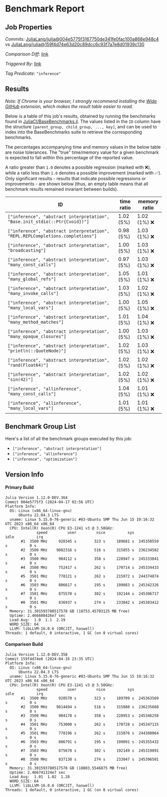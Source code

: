 # Benchmark Report

## Job Properties

*Commits:* [JuliaLang/julia@004e5775f3167750de341fe0fac100a868e948c4](https://github.com/JuliaLang/julia/commit/004e5775f3167750de341fe0fac100a868e948c4) vs [JuliaLang/julia@159f4d74e63d20c89dcc6c93f7a7e8d01939c130](https://github.com/JuliaLang/julia/commit/159f4d74e63d20c89dcc6c93f7a7e8d01939c130)

*Comparison Diff:* [link](https://github.com/JuliaLang/julia/compare/159f4d74e63d20c89dcc6c93f7a7e8d01939c130..004e5775f3167750de341fe0fac100a868e948c4)

*Triggered By:* [link](https://github.com/JuliaLang/julia/pull/54043#issuecomment-2060254105)

*Tag Predicate:* `"inference"`

## Results

*Note: If Chrome is your browser, I strongly recommend installing the [Wide GitHub](https://chrome.google.com/webstore/detail/wide-github/kaalofacklcidaampbokdplbklpeldpj?hl=en)
extension, which makes the result table easier to read.*

Below is a table of this job's results, obtained by running the benchmarks found in
[JuliaCI/BaseBenchmarks.jl](https://github.com/JuliaCI/BaseBenchmarks.jl). The values
listed in the `ID` column have the structure `[parent_group, child_group, ..., key]`,
and can be used to index into the BaseBenchmarks suite to retrieve the corresponding
benchmarks.

The percentages accompanying time and memory values in the below table are noise tolerances. The "true"
time/memory value for a given benchmark is expected to fall within this percentage of the reported value.

A ratio greater than `1.0` denotes a possible regression (marked with :x:), while a ratio less
than `1.0` denotes a possible improvement (marked with :white_check_mark:). Only significant results - results
that indicate possible regressions or improvements - are shown below (thus, an empty table means that all
benchmark results remained invariant between builds).

| ID | time ratio | memory ratio |
|----|------------|--------------|
| `["inference", "abstract interpretation", "Base.init_stdio(::Ptr{Cvoid})"]` | 1.02 (5%)  | 1.02 (1%) :x: |
| `["inference", "abstract interpretation", "REPL.REPLCompletions.completions"]` | 0.98 (5%)  | 1.03 (1%) :x: |
| `["inference", "abstract interpretation", "broadcasting"]` | 1.00 (5%)  | 1.03 (1%) :x: |
| `["inference", "abstract interpretation", "many_const_calls"]` | 0.97 (5%)  | 1.03 (1%) :x: |
| `["inference", "abstract interpretation", "many_global_refs"]` | 1.05 (5%)  | 1.01 (1%) :x: |
| `["inference", "abstract interpretation", "many_invoke_calls"]` | 1.03 (5%)  | 1.02 (1%) :x: |
| `["inference", "abstract interpretation", "many_local_vars"]` | 1.00 (5%)  | 1.05 (1%) :x: |
| `["inference", "abstract interpretation", "many_method_matches"]` | 1.01 (5%)  | 1.04 (1%) :x: |
| `["inference", "abstract interpretation", "many_opaque_closures"]` | 1.00 (5%)  | 1.03 (1%) :x: |
| `["inference", "abstract interpretation", "println(::QuoteNode)"]` | 1.02 (5%)  | 1.03 (1%) :x: |
| `["inference", "abstract interpretation", "rand(Float64)"]` | 1.02 (5%)  | 1.02 (1%) :x: |
| `["inference", "abstract interpretation", "sin(42)"]` | 1.02 (5%)  | 1.02 (1%) :x: |
| `["inference", "allinference", "many_const_calls"]` | 1.04 (5%)  | 1.01 (1%) :x: |
| `["inference", "allinference", "many_local_vars"]` | 1.01 (5%)  | 1.01 (1%) :x: |

## Benchmark Group List

Here's a list of all the benchmark groups executed by this job:

- `["inference", "abstract interpretation"]`
- `["inference", "allinference"]`
- `["inference", "optimization"]`

## Version Info

#### Primary Build

```
Julia Version 1.12.0-DEV.364
Commit 004e5775f3 (2024-04-17 02:56 UTC)
Platform Info:
  OS: Linux (x86_64-linux-gnu)
      Ubuntu 22.04.3 LTS
  uname: Linux 5.15.0-76-generic #83-Ubuntu SMP Thu Jun 15 19:16:32 UTC 2023 x86_64 x86_64
  CPU: Intel(R) Xeon(R) CPU E3-1241 v3 @ 3.50GHz: 
              speed         user         nice          sys         idle          irq
       #1  3500 MHz     920345 s        323 s     189681 s  245350559 s          0 s
       #2  3500 MHz    9802316 s        516 s     315855 s  236234582 s          0 s
       #3  3500 MHz     904112 s        358 s     228947 s  245333041 s          0 s
       #4  3500 MHz     752417 s        262 s     170714 s  245334433 s          0 s
       #5  3501 MHz     778121 s        262 s     215072 s  244374874 s          0 s
       #6  3503 MHz     806617 s        195 s     199083 s  245342326 s          0 s
       #7  3501 MHz     875570 s        302 s     192144 s  245306717 s          0 s
       #8  3501 MHz     836937 s        274 s     233042 s  245383412 s          0 s
  Memory: 31.301593780517578 GB (18753.45703125 MB free)
  Uptime: 2.466608426e7 sec
  Load Avg:  1.0  1.1  2.19
  WORD_SIZE: 64
  LLVM: libLLVM-16.0.6 (ORCJIT, haswell)
Threads: 1 default, 0 interactive, 1 GC (on 8 virtual cores)

```

#### Comparison Build

```
Julia Version 1.12.0-DEV.358
Commit 159f4d74e6 (2024-04-16 23:35 UTC)
Platform Info:
  OS: Linux (x86_64-linux-gnu)
      Ubuntu 22.04.3 LTS
  uname: Linux 5.15.0-76-generic #83-Ubuntu SMP Thu Jun 15 19:16:32 UTC 2023 x86_64 x86_64
  CPU: Intel(R) Xeon(R) CPU E3-1241 v3 @ 3.50GHz: 
              speed         user         nice          sys         idle          irq
       #1  3500 MHz     920570 s        323 s     189709 s  245363569 s          0 s
       #2  3500 MHz    9814494 s        516 s     315880 s  236235668 s          0 s
       #3  3500 MHz     904178 s        358 s     228953 s  245346258 s          0 s
       #4  3501 MHz     753000 s        262 s     170728 s  245347115 s          0 s
       #5  3501 MHz     778196 s        262 s     215076 s  244388064 s          0 s
       #6  3503 MHz     806791 s        195 s     199091 s  245355432 s          0 s
       #7  3503 MHz     875678 s        302 s     192149 s  245319891 s          0 s
       #8  3500 MHz     837130 s        274 s     233047 s  245396501 s          0 s
  Memory: 31.301593780517578 GB (18803.5546875 MB free)
  Uptime: 2.466741324e7 sec
  Load Avg:  1.01  1.02  1.28
  WORD_SIZE: 64
  LLVM: libLLVM-16.0.6 (ORCJIT, haswell)
Threads: 1 default, 0 interactive, 1 GC (on 8 virtual cores)

```
